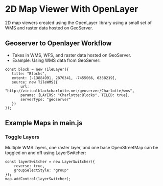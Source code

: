 # 2D Map Viewer With OpenLayer

2D map viewers created using the OpenLayer library using a small set of WMS and raster data hosted on GeoServer.


## Geoserver to Openlayer Workflow

 * Takes in WMS, WFS, and raster data hosted on GeoServer. 
 * Example: Using WMS data from GeoServer:
 ```
const block = new TileLayer({
	title: "Blocks",
	extent: [-13884991, 2870341, -7455066, 6338219],
	source: new TileWMS({
		url: "http://virtualblackcharlotte.net/geoserver/Charlotte/wms",
		params: {LAYERS: "Charlotte:Blocks", TILED: true},
		serverType: "geoserver"
	})
});
```

## Example Maps in main.js

### Toggle Layers
Multiple WMS layers, one raster layer, and one base OpenStreetMap can be toggled on and off using LayerSwitcher: 
```
const layerSwitcher = new LayerSwitcher({
	reverse: true,
	groupSelectStyle: "group"
});
map.addControl(layerSwitcher);
```
